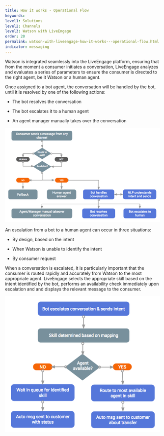 ```yaml
---
title: How it works - Operational Flow
keywords:
level1: Solutions
level2: Channels
level3: Watson with LiveEngage
order: 20
permalink: watson-with-liveengage-how-it-works---operational-flow.html
indicator: messaging
---
```


Watson is integrated seamlessly into the LiveEngage platform, ensuring that from the moment a consumer initiates a conversation, LiveEngage analyzes and evaluates a series of parameters to ensure the consumer is directed to the right agent, be it Watson or a human agent.

Once assigned to a bot agent, the conversation will be handled by the bot, until it is resolved by one of the following actions:

* The bot resolves the conversation

* The bot escalates it to a human agent

* An agent manager manually takes over the conversation

![image alt text](images/image_0.png)

An escalation from a bot to a human agent can occur in three situations:

* By design, based on the intent

* When Watson is unable to identify the intent

* By consumer request

When a conversation is escalated, it is particularly important that the consumer is routed rapidly and accurately from Watson to the most appropriate agent. LiveEngage selects the appropriate skill based on the intent identified by the bot, performs an availability check immediately upon escalation and and displays the relevant message to the consumer.

![image alt text](images/image_1.png)
